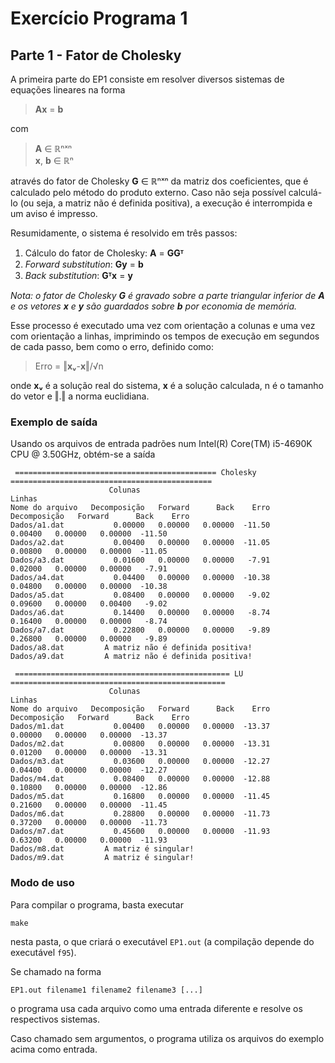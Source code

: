 # Exercício Programa 1
## Parte 1 - Fator de Cholesky
A primeira parte do EP1 consiste em resolver diversos sistemas de equações lineares na forma

> **Ax** = **b**

com

> **A** ∈ ℝⁿˣⁿ  
> **x**, **b** ∈ ℝⁿ

através do fator de Cholesky **G** ∈ ℝⁿˣⁿ da matriz dos coeficientes,
que é calculado pelo método do produto externo.
Caso não seja possível calculá-lo (ou seja, a matriz não é definida positiva), a execução é
interrompida e um aviso é impresso.

Resumidamente, o sistema é resolvido em três passos:

1. Cálculo do fator de Cholesky: **A** = **GGᵀ**
2. *Forward substitution*: **Gy** = **b**
3. *Back substitution*: **Gᵀx** = **y**


_Nota: o fator de Cholesky **G** é gravado sobre a parte triangular inferior de **A** e os vetores **x** e **y** são guardados sobre **b** por economia de memória._

Esse processo é executado uma vez com orientação a colunas e uma vez com orientação a linhas, imprimindo os tempos de execução em segundos de cada passo, bem como o erro, definido como:

> Erro = ‖**xᵥ**-**x**‖/√n

onde **xᵥ** é a solução real do sistema, **x** é a solução calculada, n é o tamanho do vetor e ‖.‖ a norma euclidiana.

### Exemplo de saída

Usando os arquivos de entrada padrões num Intel(R) Core(TM) i5-4690K CPU @ 3.50GHz, obtém-se a saída

```
 ============================================= Cholesky =============================================
                      Colunas                                     Linhas
Nome do arquivo   Decomposição   Forward      Back    Erro   Decomposição   Forward      Back    Erro
Dados/a1.dat           0.00000   0.00000   0.00000  -11.50        0.00400   0.00000   0.00000  -11.50
Dados/a2.dat           0.00400   0.00000   0.00000  -11.05        0.00800   0.00000   0.00000  -11.05
Dados/a3.dat           0.01600   0.00000   0.00000   -7.91        0.02000   0.00000   0.00000   -7.91
Dados/a4.dat           0.04400   0.00000   0.00000  -10.38        0.04800   0.00000   0.00000  -10.38
Dados/a5.dat           0.08400   0.00000   0.00000   -9.02        0.09600   0.00000   0.00400   -9.02
Dados/a6.dat           0.14400   0.00000   0.00000   -8.74        0.16400   0.00000   0.00000   -8.74
Dados/a7.dat           0.22800   0.00000   0.00000   -9.89        0.26800   0.00000   0.00000   -9.89
Dados/a8.dat         A matriz não é definida positiva!
Dados/a9.dat         A matriz não é definida positiva!

 ================================================ LU ================================================
                      Colunas                                     Linhas
Nome do arquivo   Decomposição   Forward      Back    Erro   Decomposição   Forward      Back    Erro
Dados/m1.dat           0.00400   0.00000   0.00000  -13.37        0.00000   0.00000   0.00000  -13.37
Dados/m2.dat           0.00800   0.00000   0.00000  -13.31        0.01200   0.00000   0.00000  -13.31
Dados/m3.dat           0.03600   0.00000   0.00000  -12.27        0.04400   0.00000   0.00000  -12.27
Dados/m4.dat           0.08400   0.00000   0.00000  -12.88        0.10800   0.00000   0.00000  -12.86
Dados/m5.dat           0.16800   0.00000   0.00000  -11.45        0.21600   0.00000   0.00000  -11.45
Dados/m6.dat           0.28800   0.00000   0.00000  -11.73        0.37200   0.00000   0.00000  -11.73
Dados/m7.dat           0.45600   0.00000   0.00000  -11.93        0.63200   0.00000   0.00000  -11.93
Dados/m8.dat         A matriz é singular!
Dados/m9.dat         A matriz é singular!
```

### Modo de uso
Para compilar o programa, basta executar
```
make
```
nesta pasta, o que criará o executável `EP1.out` (a compilação depende do executável `f95`).

Se chamado na forma
```
EP1.out filename1 filename2 filename3 [...]
```
o programa usa cada arquivo como uma entrada diferente e resolve os respectivos sistemas.

Caso chamado sem argumentos, o programa utiliza os arquivos do exemplo acima como entrada.
